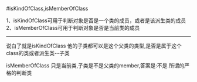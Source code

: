 #isKindOfClass,isMemberOfClass

1、isKindOfClass可用于判断对象是否是一个类的成员，或者是该派生类的成员
2、isMemberOfClass可用于判断对象是否是当前类的成员



----

说白了就是isKindOfClass 他的子类都可以是这个父类的类型,是否是属于这个class的类或者派生类--子类

isMemberOfClass 只是当前类,子类是不是父类的member,答案是:不是.所谓的严格的判断类